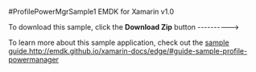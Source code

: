 #ProfilePowerMgrSample1
EMDK for Xamarin v1.0

To download this sample, click the **Download Zip** button  ---------->

To learn more about this sample application, check out the [sample guide.]()http://emdk.github.io/xamarin-docs/edge/#guide-sample-profile-powermanager

